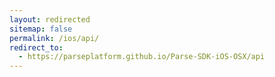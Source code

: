 ```yaml
---
layout: redirected
sitemap: false
permalink: /ios/api/
redirect_to:
  - https://parseplatform.github.io/Parse-SDK-iOS-OSX/api
---
```

